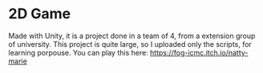 # 2D Game

Made with Unity, it is a project done in a team of 4, from a extension group of university.
This project is quite large, so I uploaded only the scripts, for learning porpouse.
You can play this here: https://fog-icmc.itch.io/natty-marie

